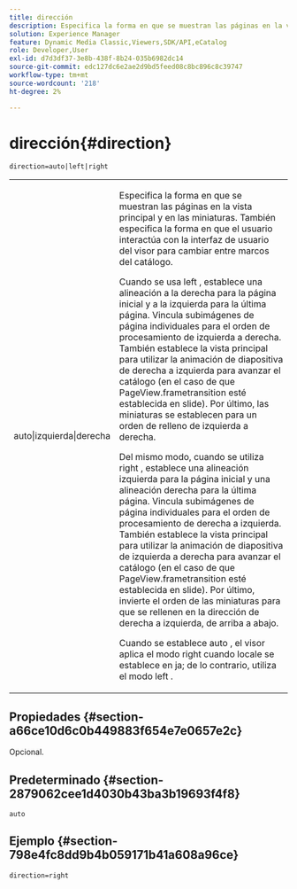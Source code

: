 ```yaml
---
title: dirección
description: Especifica la forma en que se muestran las páginas en la vista principal y en las miniaturas. También especifica la forma en que el usuario interactúa con la interfaz de usuario del visor para cambiar entre marcos del catálogo.
solution: Experience Manager
feature: Dynamic Media Classic,Viewers,SDK/API,eCatalog
role: Developer,User
exl-id: d7d3df37-3e8b-438f-8b24-035b6982dc14
source-git-commit: edc127dc6e2ae2d9bd5feed08c8bc896c8c39747
workflow-type: tm+mt
source-wordcount: '218'
ht-degree: 2%

---
```


# dirección{#direction}

`direction=auto|left|right`

<table id="table_1D425B7685D448459CD3FE8D683C813C"> 
 <tbody> 
  <tr> 
   <td colname="col1"> <p> <span class="codeph"> auto|izquierda|derecha </span> </p> </td> 
   <td colname="col2"> <p>Especifica la forma en que se muestran las páginas en la vista principal y en las miniaturas. También especifica la forma en que el usuario interactúa con la interfaz de usuario del visor para cambiar entre marcos del catálogo. </p> <p>Cuando se usa <span class="codeph"> left </span>, establece una alineación a la derecha para la página inicial y a la izquierda para la última página. Vincula subimágenes de página individuales para el orden de procesamiento de izquierda a derecha. También establece la vista principal para utilizar la animación de diapositiva de derecha a izquierda para avanzar el catálogo (en el caso de que <span class="codeph"> PageView.frametransition </span> esté establecida en slide). Por último, las miniaturas se establecen para un orden de relleno de izquierda a derecha. </p> <p>Del mismo modo, cuando se utiliza <span class="codeph"> right </span>, establece una alineación izquierda para la página inicial y una alineación derecha para la última página. Vincula subimágenes de página individuales para el orden de procesamiento de derecha a izquierda. También establece la vista principal para utilizar la animación de diapositiva de izquierda a derecha para avanzar el catálogo (en el caso de que <span class="codeph"> PageView.frametransition </span> esté establecida en slide). Por último, invierte el orden de las miniaturas para que se rellenen en la dirección de derecha a izquierda, de arriba a abajo. </p> <p>Cuando se establece <span class="codeph"> auto </span>, el visor aplica el modo <span class="codeph"> right </span> cuando locale se establece en <span class="codeph"> ja; </span>de lo contrario, utiliza el modo <span class="codeph"> left </span>. </p> </td> 
  </tr> 
 </tbody> 
</table>

## Propiedades {#section-a66ce10d6c0b449883f654e7e0657e2c}

Opcional.

## Predeterminado {#section-2879062cee1d4030b43ba3b19693f4f8}

`auto`

## Ejemplo {#section-798e4fc8dd9b4b059171b41a608a96ce}

`direction=right`
